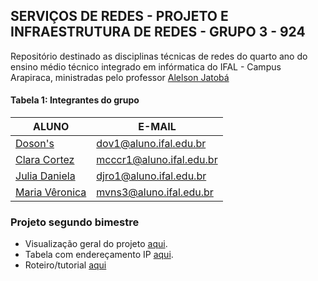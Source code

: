 ## SERVIÇOS DE REDES - PROJETO E INFRAESTRUTURA DE REDES - GRUPO 3 - 924

Repositório destinado as disciplinas técnicas de redes do quarto ano do ensino médio técnico integrado em infórmatica do IFAL - Campus Arapiraca, ministradas pelo professor [Alelson Jatobá](https://github.com/alaelson)

#### Tabela 1: Integrantes do grupo
 
|                    ALUNO                          |          E-MAIL          |
|---------------------------------------------------|--------------------------|
|[Doson's](https://github.com/dosonsvitor)          | dov1@aluno.ifal.edu.br   | 
|[Clara Cortez](https://github.com/claracortez1)    | mcccr1@aluno.ifal.edu.br | 
|[Julia Daniela](https://github.com/julliaoliveira) | djro1@aluno.ifal.edu.br  | 
|[Maria Vêronica](https://github.com/m-veronica-n)  | mvns3@aluno.ifal.edu.br  |

### Projeto segundo bimestre
- Visualização geral do projeto [aqui](https://github.com/DosonsVitor/prir-projeto/blob/main/projeto-2b/README.md).
- Tabela com endereçamento IP [aqui](https://github.com/DosonsVitor/prir-projeto/blob/main/projeto-2b/pre-definicoes.md).
- Roteiro/tutorial [aqui](https://github.com/DosonsVitor/prir-projeto/blob/main/projeto-2b/roteiro.md)
